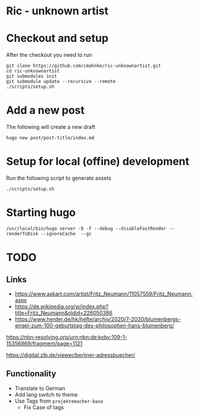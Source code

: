 Ric - unknown artist
===================

# Checkout and setup

After the checkout you need to run

```
git clone https://github.com/cmahnke/ric-unknownartist.git
cd ric-unknownartist
git submodules init
git submodule update --recursive --remote
./scripts/setup.sh
```

# Add a new post

The following will create a new draft

```
hugo new post/post-title/index.md
```

# Setup for local (offine) development

Run the following script to generate assets

```
./scripts/setup.sh
```

# Starting hugo

```
/usr/local/bin/hugo server -D -F --debug --disableFastRender --renderToDisk --ignoreCache  --gc
```

# TODO

## Links

* https://www.askart.com/artist/Fritz_Neumann/11057559/Fritz_Neumann.aspx
* https://de.wikipedia.org/w/index.php?title=Fritz_Neumann&oldid=226050386
* https://www.herder.de/hk/hefte/archiv/2020/7-2020/blumenbergs-engel-zum-100-geburtstag-des-philosophen-hans-blumenberg/


https://nbn-resolving.org/urn:nbn:de:kobv:109-1-15356869/fragment/page=1121

https://digital.zlb.de/viewer/berliner-adressbuecher/


## Functionality
* Translate to German
* Add lang switch to theme
* Use Tags from `projektemacher-base`
  * Fix Case of tags
